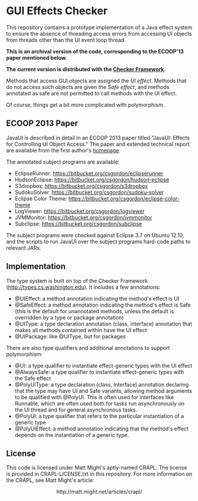 GUI Effects Checker
===================
This repository contains a prototype implementation of a Java effect system to ensure the absence
of threading access errors from accessing UI objects from threads other than the UI event loop
thread.

<b>This is an archival version of the code, corresponding to the ECOOP'13 paper mentioned below.</b>

<b>The current version is distributed with the <a href="http://types.cs.washington.edu/checker-framework/current/checker-framework-manual.html#guieffect-checker">Checker
Framework</a>.</b>

Methods that access GUI objects are assigned the *UI effect*.  Methods that do not access such
objects are given the *Safe effect*, and methods annotated as safe are not permitted to call methods
with the UI effect.

Of course, things get a bit more complicated with polymorphism.

ECOOP 2013 Paper
----------------
JavaUI is described in detail in an ECOOP 2013 paper titled
"JavaUI: Effects for Controlling UI Object Access."
The paper and extended technical report are available from
the first author's [homepage](http://homes.cs.washington.edu/~csgordon).

The annotated subject programs are available:

* EclipseRunner: https://bitbucket.org/csgordon/eclipserunner
* HudsonEclipse: https://bitbucket.org/csgordon/hudson-eclipse
* S3dropbox: https://bitbucket.org/csgordon/s3dropbox
* SudokuSolver: https://bitbucket.org/csgordon/sudoku-solver
* Eclipse Color Theme: https://bitbucket.org/csgordon/eclipse-color-theme
* LogViewer: https://bitbucket.org/csgordon/logviewer
* JVMMonitor: https://bitbucket.org/csgordon/jvmmonitor
* Subclipse: https://bitbucket.org/csgordon/subclipse

The subject programs were checked against Eclipse 3.7 on Ubuntu 12.10, and the scripts to run JavaUI
over the subject programs hard-code paths to relevant JARs.

Implementation
--------------
The type system is built on top of the Checker Framework (http://types.cs.washington.edu).  It
includes a few annotations:

* @UIEffect: a method annotation indicating the method's effect is UI
* @SafeEffect: a method annotation indicating the method's effect is Safe (this is the default for
  unannotated methods, unless the default is overridden by a type or package annotation)
* @UIType: a type declaration annotation (class, interface) annotation that makes all methods contained within have the UI
  effect
* @UIPackage: like @UIType, but for packages

There are also type qualifiers and additional annotations to support polymorphism:

* @UI: a type qualifier to instantiate effect-generic types with the UI effect
* @AlwaysSafe: a type qualifier to instantiate effect-generic types with the Safe effect
* @PolyUIType: a type declaration (class, interface) annotation declaring that the type may have UI
  and Safe variants, allowing method arguments to be qualified with @PolyUI.  This is often used for
  interfaces like Runnable, which are often used both for tasks run asynchronously on the UI thread
  and for general asynchronous tasks.
* @PolyUI: a type qualifier that refers to the particular instantiation of a generic type
* @PolyUIEffect: a method annotation indicating that the method's effect depends on the
  instantiation of a generic type.

License
-------
This code is licensed under Matt Might's aptly-named CRAPL.  The license is provided in CRAPL-LICENSE.txt in this repository.
For more information on the CRAPL, see Matt Might's article:

<center>http://matt.might.net/articles/crapl/</center>
